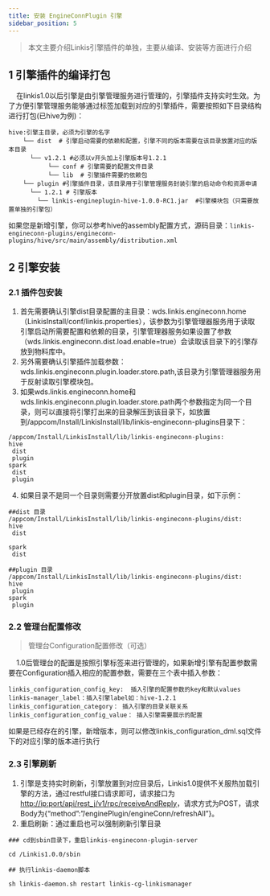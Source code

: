 ```yaml
---
title: 安装 EngineConnPlugin 引擎
sidebar_position: 5
---
```


> 本文主要介绍Linkis引擎插件的单独，主要从编译、安装等方面进行介绍

## 1 引擎插件的编译打包
&nbsp;&nbsp;&nbsp;&nbsp;在linkis1.0以后引擎是由引擎管理服务进行管理的，引擎插件支持实时生效。为了方便引擎管理服务能够通过标签加载到对应的引擎插件，需要按照如下目录结构进行打包(已hive为例)：
```
hive:引擎主目录，必须为引擎的名字
    └── dist  # 引擎启动需要的依赖和配置，引擎不同的版本需要在该目录放置对应的版本目录
      └── v1.2.1 #必须以v开头加上引擎版本号1.2.1
           └── conf # 引擎需要的配置文件目录
           └── lib  # 引擎插件需要的依赖包
    └── plugin #引擎插件目录，该目录用于引擎管理服务封装引擎的启动命令和资源申请
      └── 1.2.1 # 引擎版本
        └── linkis-engineplugin-hive-1.0.0-RC1.jar  #引擎模块包（只需要放置单独的引擎包）
```
如果您是新增引擎，你可以参考hive的assembly配置方式，源码目录：`linkis-engineconn-plugins/engineconn-plugins/hive/src/main/assembly/distribution.xml`

## 2 引擎安装
### 2.1 插件包安装
1. 首先需要确认引擎dist目录配置的主目录：wds.linkis.engineconn.home（LinkisInstall/conf/linkis.properties），该参数为引擎管理器服务用于读取引擎启动所需要配置和依赖的目录，引擎管理器服务如果设置了参数（wds.linkis.engineconn.dist.load.enable=true）会读取该目录下的引擎存放到物料库中。
2. 另外需要确认引擎插件加载参数：wds.linkis.engineconn.plugin.loader.store.path,该目录为引擎管理器服务用于反射读取引擎模块包。
3. 如果wds.linkis.engineconn.home和wds.linkis.engineconn.plugin.loader.store.path两个参数指定为同一个目录，则可以直接将引擎打出来的目录解压到该目录下，如放置到/appcom/Install/LinkisInstall/lib/linkis-engineconn-plugins目录下：
```
/appcom/Install/LinkisInstall/lib/linkis-engineconn-plugins:
hive
 dist
 plugin
spark
 dist
 plugin
```
4. 如果目录不是同一个目录则需要分开放置dist和plugin目录，如下示例：
```
##dist 目录
/appcom/Install/LinkisInstall/lib/linkis-engineconn-plugins/dist:
hive
 dist
 
spark
 dist
 
##plugin 目录
/appcom/Install/LinkisInstall/lib/linkis-engineconn-plugins/dist:
hive
 plugin
spark
 plugin
```
### 2.2 管理台配置修改

>管理台Configuration配置修改（可选）

&nbsp;&nbsp;&nbsp;&nbsp;1.0后管理台的配置是按照引擎标签来进行管理的，如果新增引擎有配置参数需要在Configuration插入相应的配置参数，需要在三个表中插入参数：
```
linkis_configuration_config_key:  插入引擎的配置参数的key和默认values
linkis-manager_label：插入引擎label如：hive-1.2.1
linkis_configuration_category： 插入引擎的目录关联关系
linkis_configuration_config_value： 插入引擎需要展示的配置
```
如果是已经存在的引擎，新增版本，则可以修改linkis_configuration_dml.sql文件下的对应引擎的版本进行执行

### 2.3 引擎刷新
1. 引擎是支持实时刷新，引擎放置到对应目录后，Linkis1.0提供不关服热加载引擎的方法，通过restful接口请求即可，请求接口为[http://ip:port/api/rest_j/v1/rpc/receiveAndReply](http://ip:port/api/rest_j/v1/rpc/receiveAndReply)，请求方式为POST，请求Body为{“method”:”/enginePlugin/engineConn/refreshAll”}。
2. 重启刷新：通过重启也可以强制刷新引擎目录
```
### cd到sbin目录下，重启linkis-engineconn-plugin-server

cd /Linkis1.0.0/sbin

## 执行linkis-daemon脚本

sh linkis-daemon.sh restart linkis-cg-linkismanager
```

